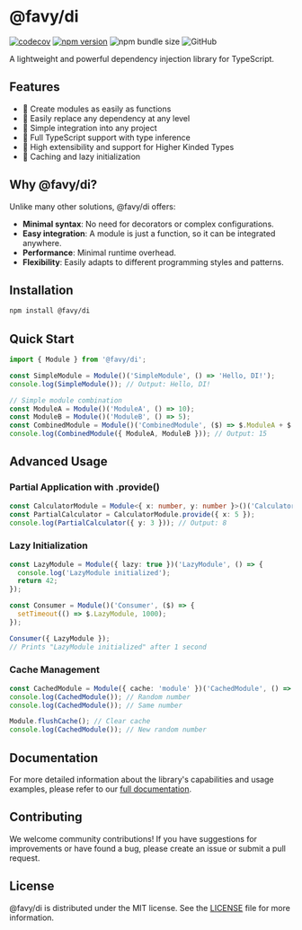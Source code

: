 # @favy/di

[![codecov](https://codecov.io/gh/favyorg/di/branch/master/graph/badge.svg?token=P42D5R2C14)](https://codecov.io/gh/favyorg/di) [![npm version](https://badge.fury.io/js/@favy%2Fdi.svg)](https://badge.fury.io/js/@favy%2Fdi) ![npm bundle size](https://img.shields.io/bundlephobia/minzip/@favy/di) ![GitHub](https://img.shields.io/github/license/favyorg/di?style=flat)

A lightweight and powerful dependency injection library for TypeScript.

## Features

- 🚀 Create modules as easily as functions
- 🔧 Easily replace any dependency at any level
- 🌟 Simple integration into any project
- 💪 Full TypeScript support with type inference
- 🧩 High extensibility and support for Higher Kinded Types
- 🎯 Caching and lazy initialization

## Why @favy/di?

Unlike many other solutions, @favy/di offers:

- **Minimal syntax**: No need for decorators or complex configurations.
- **Easy integration**: A module is just a function, so it can be integrated anywhere.
- **Performance**: Minimal runtime overhead.
- **Flexibility**: Easily adapts to different programming styles and patterns.

## Installation

```bash
npm install @favy/di
```

## Quick Start

```typescript
import { Module } from '@favy/di';

const SimpleModule = Module()('SimpleModule', () => 'Hello, DI!');
console.log(SimpleModule()); // Output: Hello, DI!

// Simple module combination
const ModuleA = Module()('ModuleA', () => 10);
const ModuleB = Module()('ModuleB', () => 5);
const CombinedModule = Module()('CombinedModule', ($) => $.ModuleA + $.ModuleB);
console.log(CombinedModule({ ModuleA, ModuleB })); // Output: 15
```

## Advanced Usage

### Partial Application with .provide()

```typescript
const CalculatorModule = Module<{ x: number, y: number }>()('Calculator', ({ x, y }) => x + y);
const PartialCalculator = CalculatorModule.provide({ x: 5 });
console.log(PartialCalculator({ y: 3 })); // Output: 8
```

### Lazy Initialization

```typescript
const LazyModule = Module({ lazy: true })('LazyModule', () => {
  console.log('LazyModule initialized');
  return 42;
});

const Consumer = Module()('Consumer', ($) => {
  setTimeout(() => $.LazyModule, 1000);
});

Consumer({ LazyModule }); 
// Prints "LazyModule initialized" after 1 second
```

### Cache Management

```typescript
const CachedModule = Module({ cache: 'module' })('CachedModule', () => Math.random());
console.log(CachedModule()); // Random number
console.log(CachedModule()); // Same number

Module.flushCache(); // Clear cache
console.log(CachedModule()); // New random number
```

## Documentation

For more detailed information about the library's capabilities and usage examples, please refer to our [full documentation](https://github.com/favy/di/docs).

## Contributing

We welcome community contributions! If you have suggestions for improvements or have found a bug, please create an issue or submit a pull request.

## License

@favy/di is distributed under the MIT license. See the [LICENSE](LICENSE) file for more information.
